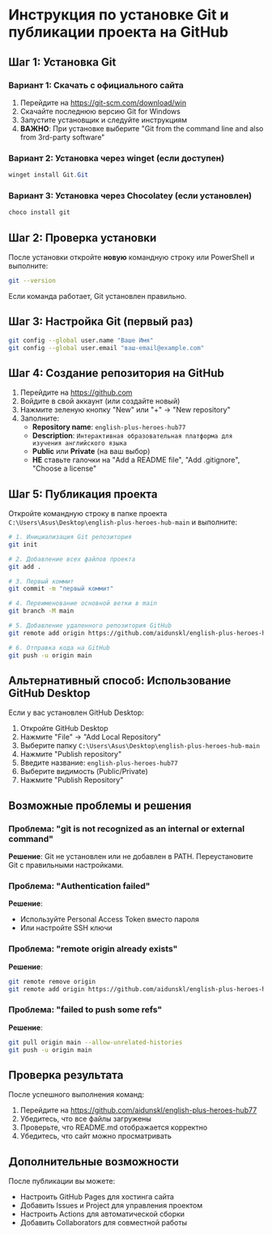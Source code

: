 # Инструкция по установке Git и публикации проекта на GitHub

## Шаг 1: Установка Git

### Вариант 1: Скачать с официального сайта
1. Перейдите на https://git-scm.com/download/win
2. Скачайте последнюю версию Git for Windows
3. Запустите установщик и следуйте инструкциям
4. **ВАЖНО**: При установке выберите "Git from the command line and also from 3rd-party software"

### Вариант 2: Установка через winget (если доступен)
```powershell
winget install Git.Git
```

### Вариант 3: Установка через Chocolatey (если установлен)
```powershell
choco install git
```

## Шаг 2: Проверка установки

После установки откройте **новую** командную строку или PowerShell и выполните:
```bash
git --version
```

Если команда работает, Git установлен правильно.

## Шаг 3: Настройка Git (первый раз)

```bash
git config --global user.name "Ваше Имя"
git config --global user.email "ваш-email@example.com"
```

## Шаг 4: Создание репозитория на GitHub

1. Перейдите на https://github.com
2. Войдите в свой аккаунт (или создайте новый)
3. Нажмите зеленую кнопку "New" или "+" → "New repository"
4. Заполните:
   - **Repository name**: `english-plus-heroes-hub77`
   - **Description**: `Интерактивная образовательная платформа для изучения английского языка`
   - **Public** или **Private** (на ваш выбор)
   - **НЕ** ставьте галочки на "Add a README file", "Add .gitignore", "Choose a license"

## Шаг 5: Публикация проекта

Откройте командную строку в папке проекта `C:\Users\Asus\Desktop\english-plus-heroes-hub-main` и выполните:

```bash
# 1. Инициализация Git репозитория
git init

# 2. Добавление всех файлов проекта
git add .

# 3. Первый коммит
git commit -m "первый коммит"

# 4. Переименование основной ветки в main
git branch -M main

# 5. Добавление удаленного репозитория GitHub
git remote add origin https://github.com/aidunskl/english-plus-heroes-hub77.git

# 6. Отправка кода на GitHub
git push -u origin main
```

## Альтернативный способ: Использование GitHub Desktop

Если у вас установлен GitHub Desktop:

1. Откройте GitHub Desktop
2. Нажмите "File" → "Add Local Repository"
3. Выберите папку `C:\Users\Asus\Desktop\english-plus-heroes-hub-main`
4. Нажмите "Publish repository"
5. Введите название: `english-plus-heroes-hub77`
6. Выберите видимость (Public/Private)
7. Нажмите "Publish Repository"

## Возможные проблемы и решения

### Проблема: "git is not recognized as an internal or external command"
**Решение**: Git не установлен или не добавлен в PATH. Переустановите Git с правильными настройками.

### Проблема: "Authentication failed"
**Решение**: 
- Используйте Personal Access Token вместо пароля
- Или настройте SSH ключи

### Проблема: "remote origin already exists"
**Решение**:
```bash
git remote remove origin
git remote add origin https://github.com/aidunskl/english-plus-heroes-hub77.git
```

### Проблема: "failed to push some refs"
**Решение**:
```bash
git pull origin main --allow-unrelated-histories
git push -u origin main
```

## Проверка результата

После успешного выполнения команд:
1. Перейдите на https://github.com/aidunskl/english-plus-heroes-hub77
2. Убедитесь, что все файлы загружены
3. Проверьте, что README.md отображается корректно
4. Убедитесь, что сайт можно просматривать

## Дополнительные возможности

После публикации вы можете:
- Настроить GitHub Pages для хостинга сайта
- Добавить Issues и Project для управления проектом
- Настроить Actions для автоматической сборки
- Добавить Collaborators для совместной работы
